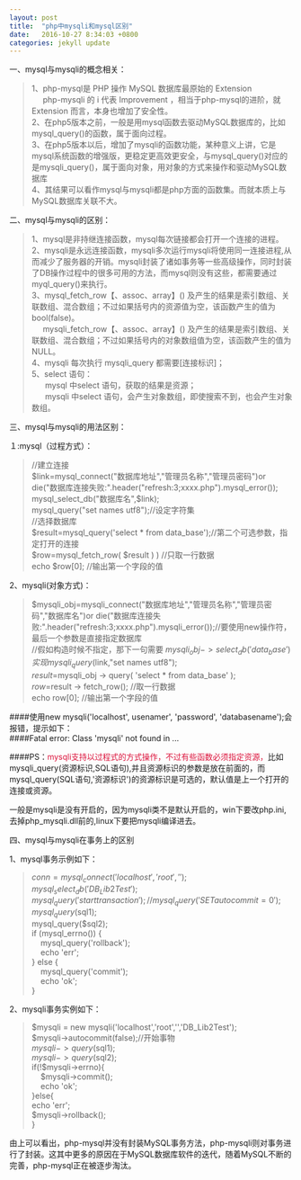 ```yaml
---
layout: post
title:  "php中mysqli和mysql区别"
date:   2016-10-27 8:34:03 +0800
categories: jekyll update
---
```


一、mysql与mysqli的概念相关：

>1、php-mysql是 PHP 操作 MySQL 数据库最原始的 Extension    
&#160;&#160;&#160;&#160;&#160;php-mysqli 的 i 代表 Improvement ，相当于php-mysql的进阶，就 Extension 而言，本身也增加了安全性。        
2、在php5版本之前，一般是用mysql函数去驱动MySQL数据库的，比如mysql_query()的函数，属于面向过程。      
3、在php5版本以后，增加了mysqli的函数功能，某种意义上讲，它是mysql系统函数的增强版，更稳定更高效更安全，与mysql_query()对应的是mysqli_query()，属于面向对象，用对象的方式来操作和驱动MySQL数据库      
4、其结果可以看作mysql与mysqli都是php方面的函数集。而就本质上与MySQL数据库关联不大。  

二、mysql与mysqli的区别：

>1、mysql是非持继连接函数，mysql每次链接都会打开一个连接的进程。     
2、mysqli是永远连接函数，mysqli多次运行mysqli将使用同一连接进程,从而减少了服务器的开销。mysqli封装了诸如事务等一些高级操作，同时封装了DB操作过程中的很多可用的方法，而mysql则没有这些，都需要通过myql_query()来执行。       
3、mysql_fetch_row【、assoc、array】() 及产生的结果是索引数组、关联数组、混合数组；不过如果括号内的资源值为空，该函数产生的值为 bool(false)。       
&#160;&#160;&#160;&#160;&#160;mysqli_fetch_row【、assoc、array】() 及产生的结果是索引数组、关联数组、混合数组；不过如果括号内的对象数组值为空，该函数产生的值为 NULL。        
4、mysqli 每次执行 mysqli_query 都需要[连接标识]；      
5、select 语句：    
&#160;&#160;&#160;&#160;&#160;&#160;mysql  中select 语句，获取的结果是资源；      
&#160;&#160;&#160;&#160;&#160;&#160;mysqli 中select 语句，会产生对象数组，即使搜索不到，也会产生对象数组。    

三、mysql与mysqli的用法区别：

１:mysql（过程方式）：

>//建立连接    
 	$link=mysql_connect("数据库地址","管理员名称","管理员密码")or die("数据库连接失败:".header("refresh:3;xxxx.php").mysql_error());     
mysql_select_db("数据库名",$link);        
mysql_query("set names utf8");//设定字符集      
//选择数据库　　      
$result=mysql_query('select * from data_base');//第二个可选参数，指定打开的连接　　         
$row=mysql_fetch_row( $result ) ) //只取一行数据　　     
echo $row[0]; //输出第一个字段的值　　    
     
2、mysqli(对象方式)：　　       
      
>$mysqli_obj=mysqli_connect("数据库地址","管理员名称","管理员密码","数据库名")or die("数据库连接失败:".header("refresh:3;xxxx.php").mysqli_error());//要使用new操作符，最后一个参数是直接指定数据库        
//假如构造时候不指定，那下一句需要 $mysqli_obj->select_db('data_base')实现       
mysqli_query($link,"set names utf8");       
$result=$mysqli_obj -> query( 'select * from data_base' );　　      
$row=$result -> fetch_row(); //取一行数据　　         
echo row[0]; //输出第一个字段的值       

####使用new mysqli('localhost', usenamer', 'password', 'databasename');会报错，提示如下：       
####Fatal error: Class 'mysqli' not found in ...        

####PS：<font color=#DC143C>mysqli支持以过程式的方式操作，不过有些函数必须指定资源，</font>比如mysqli_query(资源标识,SQL语句),并且资源标识的参数是放在前面的，而mysql_query(SQL语句,'资源标识')的资源标识是可选的，默认值是上一个打开的连接或资源。                  


一般是mysqli是没有开启的，因为mysqli类不是默认开启的，win下要改php.ini,去掉php_mysqli.dll前的,linux下要把mysqli编译进去。             

四、mysql与mysqli在事务上的区别                    

1、mysql事务示例如下：          

>$conn = mysql_connect('localhost','root','');           
mysql_select_db('DB_Lib2Test');            
mysql_query('start transaction');              
//mysql_query('SET autocommit=0');               
mysql_query($sql1);               
mysql_query($sql2);        
if (mysql_errno()) {              
&#160;&#160;&#160;&#160;mysql_query('rollback');                
&#160;&#160;&#160;&#160;echo 'err';             
} else {             
&#160;&#160;&#160;&#160;mysql_query('commit');               
&#160;&#160;&#160;&#160;echo 'ok';              
}             
      
2、mysqli事务实例如下：          

>$mysqli = new mysqli('localhost','root','','DB_Lib2Test');            
$mysqli->autocommit(false);//开始事物              
$mysqli->query($sql1);            
$mysqli->query($sql2);            
if(!$mysqli->errno){                
&#160;&#160;&#160;&#160;$mysqli->commit();             
&#160;&#160;&#160;&#160;echo 'ok';                 
}else{              
 echo 'err';                  
  $mysqli->rollback();                  
}                
                   
由上可以看出，php-mysql并没有封装MySQL事务方法，php-mysqli则对事务进行了封装。这其中更多的原因在于MySQL数据库软件的迭代，随着MySQL不断的完善，php-mysql正在被逐步淘汰。                    